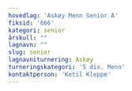 ```yaml
---
hovedlag: 'Askøy Menn Senior A'
fiksid: '666'
kategori: senior
årskull: ""
lagnavn: ""
slug: senior
lagnavniturnering: Askøy
turneringskategori: '5 div. Menn'
kontaktperson: 'Ketil Kleppe'
---
```

